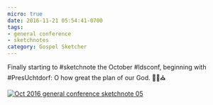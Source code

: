 ```yaml
---
micro: true
date: 2016-11-21 05:54:41-0700
tags:
- general conference
- sketchnotes
category: Gospel Sketcher
---
```


Finally starting to #sketchnote the October #ldsconf, beginning with #PresUchtdorf: O how great the plan of our God. ✍🏼⛪️

[![Oct 2016 general conference sketchnote 05](http://www.gospelsketcher.org/uploads/2018/48cdbaacae.jpg)](http://www.gospelsketcher.org/uploads/2018/48cdbaacae.jpg)